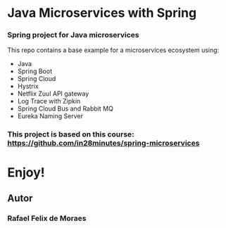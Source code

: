 # Java Microservices with Spring

### Spring project for Java microservices

This repo contains a base example for a microservices ecosystem using:

  - Java
  - Spring Boot
  - Spring Cloud
  - Hystrix
  - Netflix Zuul API gateway
  - Log Trace with Zipkin
  - Spring Cloud Bus and Rabbit MQ
  - Eureka Naming Server

### This project is based on this course: https://github.com/in28minutes/spring-microservices

# Enjoy!

## Autor

### Rafael Felix de Moraes
